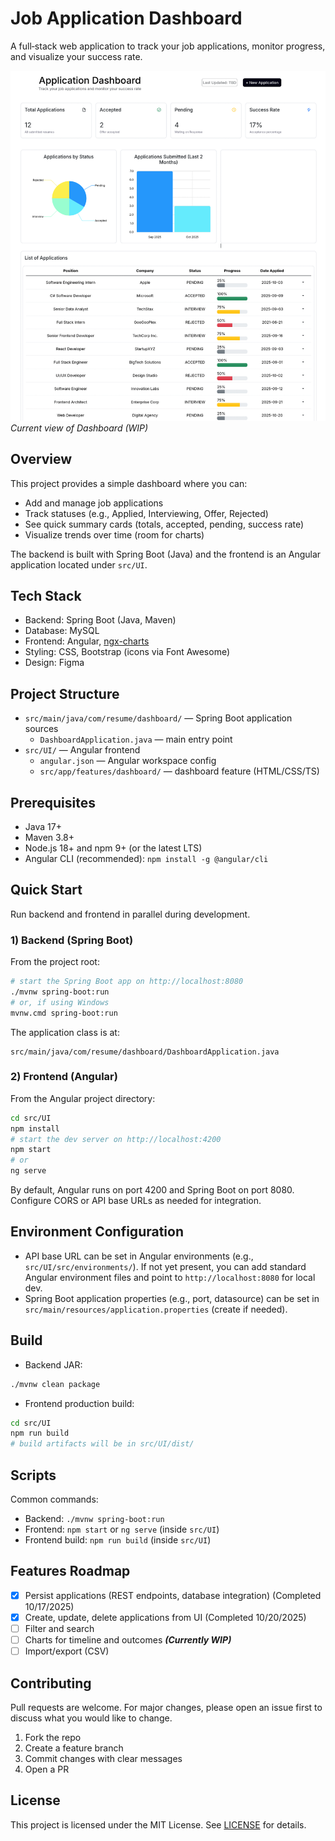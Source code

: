 # Job Application Dashboard

A full‑stack web application to track your job applications, monitor progress, and visualize your success rate.

![Current Dashboard View](src/main/resources/images/Resume-Dashboard-V3-Screengrab.png)
*Current view of Dashboard (WIP)*

## Overview
This project provides a simple dashboard where you can:
- Add and manage job applications
- Track statuses (e.g., Applied, Interviewing, Offer, Rejected)
- See quick summary cards (totals, accepted, pending, success rate)
- Visualize trends over time (room for charts)

The backend is built with Spring Boot (Java) and the frontend is an Angular application located under `src/UI`.

## Tech Stack
- Backend: Spring Boot (Java, Maven)
- Database: MySQL
- Frontend: Angular, [ngx-charts](https://github.com/swimlane/ngx-charts/tree/master)
- Styling: CSS, Bootstrap (icons via Font Awesome)
- Design: Figma

## Project Structure
- `src/main/java/com/resume/dashboard/` — Spring Boot application sources
  - `DashboardApplication.java` — main entry point
- `src/UI/` — Angular frontend
  - `angular.json` — Angular workspace config
  - `src/app/features/dashboard/` — dashboard feature (HTML/CSS/TS)

## Prerequisites
- Java 17+
- Maven 3.8+
- Node.js 18+ and npm 9+ (or the latest LTS)
- Angular CLI (recommended): `npm install -g @angular/cli`

## Quick Start
Run backend and frontend in parallel during development.

### 1) Backend (Spring Boot)
From the project root:

```bash
# start the Spring Boot app on http://localhost:8080
./mvnw spring-boot:run
# or, if using Windows
mvnw.cmd spring-boot:run
```

The application class is at:
```
src/main/java/com/resume/dashboard/DashboardApplication.java
```

### 2) Frontend (Angular)
From the Angular project directory:

```bash
cd src/UI
npm install
# start the dev server on http://localhost:4200
npm start
# or
ng serve
```

By default, Angular runs on port 4200 and Spring Boot on port 8080. Configure CORS or API base URLs as needed for integration.

## Environment Configuration
- API base URL can be set in Angular environments (e.g., `src/UI/src/environments/`). If not yet present, you can add standard Angular environment files and point to `http://localhost:8080` for local dev.
- Spring Boot application properties (e.g., port, datasource) can be set in `src/main/resources/application.properties` (create if needed).

## Build
- Backend JAR:
```bash
./mvnw clean package
```
- Frontend production build:
```bash
cd src/UI
npm run build
# build artifacts will be in src/UI/dist/
```

## Scripts
Common commands:
- Backend: `./mvnw spring-boot:run`
- Frontend: `npm start` or `ng serve` (inside `src/UI`)
- Frontend build: `npm run build` (inside `src/UI`)

## Features Roadmap
- [x] Persist applications (REST endpoints, database integration) (Completed 10/17/2025)
- [x] Create, update, delete applications from UI (Completed 10/20/2025)
- [ ] Filter and search
- [ ] Charts for timeline and outcomes ***(Currently WIP)***
- [ ] Import/export (CSV)

## Contributing
Pull requests are welcome. For major changes, please open an issue first to discuss what you would like to change.

1. Fork the repo
2. Create a feature branch
3. Commit changes with clear messages
4. Open a PR

## License
This project is licensed under the MIT License. See [LICENSE](LICENSE) for details.
